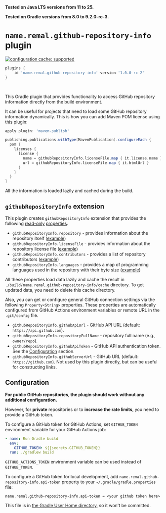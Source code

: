 **Tested on Java LTS versions from <!--property:java-runtime.min-version-->11<!--/property--> to <!--property:java-runtime.max-version-->25<!--/property-->.**

**Tested on Gradle versions from <!--property:gradle-api.min-version-->8.0<!--/property--> to <!--property:gradle-api.max-version-->9.2.0-rc-3<!--/property-->.**

# `name.remal.github-repository-info` plugin

[![configuration cache: supported](https://img.shields.io/static/v1?label=configuration%20cache&message=supported&color=success)](https://docs.gradle.org/current/userguide/configuration_cache.html)

<!--plugin-usage:name.remal.github-repository-info-->
```groovy
plugins {
    id 'name.remal.github-repository-info' version '1.0.0-rc-2'
}
```
<!--/plugin-usage-->

&nbsp;

This Gradle plugin that provides functionality to access GitHub repository information
directly from the build environment.

It can be useful for projects that need to load some GitHub repository information dynamically.
This is how you can add Maven POM license using this plugin:

```groovy
apply plugin: 'maven-publish'

publishing.publications.withType(MavenPublication).configureEach {
  pom {
    licenses {
      license {
        name = githubRepositoryInfo.licenseFile.map { it.license.name }
        url = githubRepositoryInfo.licenseFile.map { it.htmlUrl }
      }
    }
  }
}
```

All the information is loaded lazily and cached during the build.

## `githubRepositoryInfo` extension

This plugin creates `githubRepositoryInfo` extension that provides the following
[read-only](https://docs.gradle.org/current/javadoc/org/gradle/api/provider/HasConfigurableValue.html#disallowChanges())
[properties](https://docs.gradle.org/current/javadoc/org/gradle/api/provider/Property.html).

* `githubRepositoryInfo.repository` - provides information about the repository itself ([example](https://api.github.com/repos/remal-gradle-plugins/github-repository-info))
* `githubRepositoryInfo.licenseFile` - provides information about the repository license file ([example](https://api.github.com/repos/remal-gradle-plugins/github-repository-info/license))
* `githubRepositoryInfo.contributors` - provides a list of repository contributors ([example](https://api.github.com/repos/remal-gradle-plugins/github-repository-info/contributors))
* `githubRepositoryInfo.languages` - provides a map of programming languages used in the repository with their byte size ([example](https://api.github.com/repos/remal-gradle-plugins/github-repository-info/languages))

All these properties load data lazily
and cache the result in `./build/name.remal.github-repository-info/cache` directory.
To get updated data, you need to delete this cache directory.

Also, you can get or configure general GitHub connection settings via the following `Property<String>` properties.
These properties are automatically configured from GitHub Actions environment variables or remote URL in the `.git/config` file.

* `githubRepositoryInfo.githubApiUrl` - GitHub API URL (default: `https://api.github.com`).
* `githubRepositoryInfo.repositoryFullName` - repository full name (e.g., `owner/repo`).
* `githubRepositoryInfo.githubApiToken` - GitHub API authentication token.
  See the [Configuration](#configuration) section.
* `githubRepositoryInfo.githubServerUrl` - GitHub URL (default: `https://github.com`).
  Not used by this plugin directly, but can be useful for constructing links.

<!--
## Loading data via `RetrieveGitHubRepository*Info` tasks

You can register tasks to retrieve GitHub repository information explicitly.

All these tasks emit a JSON file with the retrieved data. This data can be deserialized using the `GitHubJsonDeserializer` class.

These tasks do **not** override the result JSON file, so to get an updated result, you need to delete the previous result file.

```groovy
import static name.remal.gradle_plugins.github_repository_info.GitHubJsonDeserializer.deserializerGitHubRepositoryContributorsInfo
import static name.remal.gradle_plugins.github_repository_info.GitHubJsonDeserializer.deserializerGitHubRepositoryInfo
import static name.remal.gradle_plugins.github_repository_info.GitHubJsonDeserializer.deserializerGitHubRepositoryLanguagesInfo
import static name.remal.gradle_plugins.github_repository_info.GitHubJsonDeserializer.deserializerGitHubRepositoryLicenseFileInfo

import name.remal.gradle_plugins.github_repository_info.RetrieveGitHubRepositoryContributorsInfo
import name.remal.gradle_plugins.github_repository_info.RetrieveGitHubRepositoryInfo
import name.remal.gradle_plugins.github_repository_info.RetrieveGitHubRepositoryLanguagesInfo
import name.remal.gradle_plugins.github_repository_info.RetrieveGitHubRepositoryLicenseFileInfo
import name.remal.gradle_plugins.github_repository_info.info.GitHubContributor
import name.remal.gradle_plugins.github_repository_info.info.GitHubFullRepository
import name.remal.gradle_plugins.github_repository_info.info.GitHubLicenseContent

def repositoryInfoTask = tasks.register('repositoryInfo', RetrieveGitHubRepositoryInfo) { // provides information about the repository itself
  outputJsonFile = file('...')
}

Provider<GitHubFullRepository> repositoryInfo = repositoryInfoTask.flatMap { it.outputJsonFile }.map { deserializerGitHubRepositoryInfo(it) }


def repositoryLicenseFileInfoTask = tasks.register('repositoryLicenseFileInfo', RetrieveGitHubRepositoryLicenseFileInfo) { // provides information about the repository license file
  outputJsonFile = file('...')
}

Provider<GitHubLicenseContent> repositoryLicenseFileInfo = repositoryLicenseFileInfoTask.flatMap { it.outputJsonFile }.map { deserializerGitHubRepositoryLicenseFileInfo(it) }


def repositoryContributorsInfoTask = tasks.register('repositoryContributorsInfo', RetrieveGitHubRepositoryContributorsInfo) { // provides information about the repository contributors
  outputJsonFile = file('...')
}

Provider<List<GitHubContributor>> repositoryContributorsInfo = repositoryContributorsInfoTask.flatMap { it.outputJsonFile }.map { deserializerGitHubRepositoryContributorsInfo(it) }


def repositoryLanguagesInfoTask = tasks.register('repositoryLanguagesInfo', RetrieveGitHubRepositoryLanguagesInfo) { // provides a map of programming languages used in the repository with their byte size
  outputJsonFile = file('...')
}

Provider<Map<String, Integer>> repositoryLanguagesInfo = repositoryLanguagesInfoTask.flatMap { it.outputJsonFile }.map { deserializerGitHubRepositoryLanguagesInfo(it) }
```
-->

## Configuration

**For public GitHub repositories, the plugin should work without any additional configuration.**

However, for **private** repositories or to **increase the rate limits**, you need to provide a GitHub token.

To configure a GitHub token for GitHub Actions,
set `GITHUB_TOKEN` environment variable for your GitHub Actions job:

```yaml
- name: Run Gradle build
  env:
    GITHUB_TOKEN: ${{secrets.GITHUB_TOKEN}}
  run: ./gradlew build
```

`GITHUB_ACTIONS_TOKEN` environment variable can be used instead of `GITHUB_TOKEN`.

To configure a GitHub token for local development,
add `name.remal.github-repository-info.api-token` property to your `~/.gradle/gradle.properties` file:

```properties
name.remal.github-repository-info.api-token = <your github token here>
```

This file is in [the Gradle User Home directory](https://docs.gradle.org/current/userguide/directory_layout.html#dir:gradle_user_home),
so it won't be committed.
